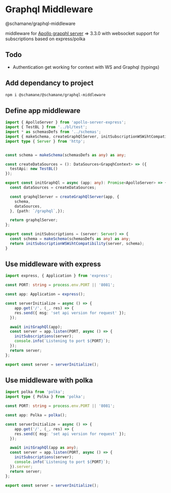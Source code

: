# Graphql Middleware

@schamane/graphql-middleware

middleware for [Apollo grapqhl server](https://www.apollographql.com/docs/apollo-server/) => 3.3.0 with websocket support for subscriptions based on express/polka

## Todo

- Authentication get working for context with WS and Graphql (typings)

## Add dependancy to project

```bash
npm i @schamane/@schamane/graphql-middleware
```

## Define app middleware

```ts
import { ApolloServer } from 'apollo-server-express';
import { TestBL } from '../bl/test';
import * as schemasDefs from '../schemas';
import { makeSchema, createGraphQlServer, initSubscriptionWSWihtCompatibility, DataSources, GrapqhContext } from '@schamane/graphql-middleware';
import type { Server } from 'http';


const schema = makeSchema(schemasDefs as any) as any;

const createDataSources = (): DataSources<GrapqhContext> => ({
  testApi: new TestBL()
});

export const initGraphQl = async (app: any): Promise<ApolloServer> => {
  const dataSources = createDataSources;

  const graphqlServer = createGraphQlServer(app, {
    schema,
    dataSources,
  }, {path: `/graphql`,});

  return graphqlServer;
};

export const initSubscriptions = (server: Server) => {
  const schema = makeSchema(schemasDefs as any) as any;
  return initSubscriptionWSWihtCompatibility(server, schema);
}
```

## Use middleware with express

```ts
import express, { Application } from 'express';

const PORT: string = process.env.PORT || '8081';

const app: Application = express();

const serverInitialize = async () => {
    app.get('/', (_, res) => {
    res.send({ msg: 'set api version for request' });
  });

  await initGraphQl(app);
  const server = app.listen(PORT, async () => {
    initSubscriptions(server);
    console.info(`Listening to port ${PORT}`);
  });
  return server;
};

export const server = serverInitialize();

```

## Use middleware with polka

```ts
import polka from 'polka';
import type { Polka } from 'polka';

const PORT: string = process.env.PORT || '8081';

const app: Polka = polka();

const serverInitialize = async () => {
    app.get('/', (_, res) => {
    res.send({ msg: 'set api version for request' });
  });

  await initGraphQl(app as any);
  const server = app.listen(PORT, async () => {
    initSubscriptions(server);
    console.info(`Listening to port ${PORT}`);
  }).server;
  return server;
};

export const server = serverInitialize();
```